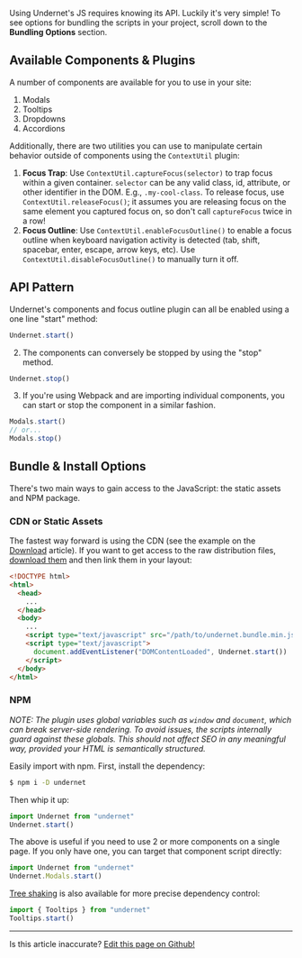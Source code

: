 Using Undernet's JS requires knowing its API. Luckily it's very simple! To see options for bundling the scripts in your project, scroll down to the **Bundling Options** section.

## Available Components & Plugins

A number of components are available for you to use in your site:

1. Modals
2. Tooltips
3. Dropdowns
4. Accordions

Additionally, there are two utilities you can use to manipulate certain behavior outside of components using the `ContextUtil` plugin:

1. **Focus Trap**: Use `ContextUtil.captureFocus(selector)` to trap focus within a given container. `selector` can be any valid class, id, attribute, or other identifier in the DOM. E.g., `.my-cool-class`. To release focus, use `ContextUtil.releaseFocus()`; it assumes you are releasing focus on the same element you captured focus on, so don't call `captureFocus` twice in a row!
2. **Focus Outline**: Use `ContextUtil.enableFocusOutline()` to enable a focus outline when keyboard navigation activity is detected (tab, shift, spacebar, enter, escape, arrow keys, etc). Use `ContextUtil.disableFocusOutline()` to manually turn it off.

## API Pattern

Undernet's components and focus outline plugin can all be enabled using a one line "start" method:

```js
Undernet.start()
```

2. The components can conversely be stopped by using the "stop" method.

```js
Undernet.stop()
```

3. If you're using Webpack and are importing individual components, you can start or stop the component in a similar fashion.

```js
Modals.start()
// or...
Modals.stop()
```

## Bundle & Install Options

There's two main ways to gain access to the JavaScript: the static assets and NPM package.

### CDN or Static Assets

The fastest way forward is using the CDN (see the example on the [Download](/docs/overview/download) article). If you want to get access to the raw distribution files, [download them](/docs/overview/download) and then link them in your layout:

```html
<!DOCTYPE html>
<html>
  <head>
    ...
  </head>
  <body>
    ...
    <script type="text/javascript" src="/path/to/undernet.bundle.min.js"></script>
    <script type="text/javascript">
      document.addEventListener("DOMContentLoaded", Undernet.start())
    </script>
  </body>
</html>
```

### NPM

_NOTE: The plugin uses global variables such as `window` and `document`, which can break server-side rendering. To avoid issues, the scripts internally guard against these globals. This should not affect SEO in any meaningful way, provided your HTML is semantically structured._

Easily import with npm. First, install the dependency:

```sh
$ npm i -D undernet
```

Then whip it up:

```js
import Undernet from "undernet"
Undernet.start()
```

The above is useful if you need to use 2 or more components on a single page. If you only have one, you can target that component script directly:

```js
import Undernet from "undernet"
Undernet.Modals.start()
```

[Tree shaking](https://webpack.js.org/guides/tree-shaking/) is also available for more precise dependency control:

```js
import { Tooltips } from "undernet"
Tooltips.start()
```

<hr />
<p class="has-right-text">Is this article inaccurate? <a href="https://github.com/geotrev/undernet/tree/master/app/docs/javascript.md">Edit this page on Github!</a></p>

